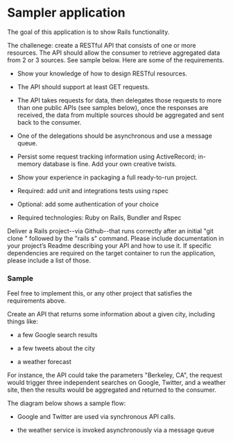 # Sampler application

The goal of this application is to show Rails functionality.

The challenege: create a RESTful API that consists of one or more resources. The API should allow the consumer to
retrieve aggregated data from 2 or 3 sources. See sample below. Here are some of the requirements.

  * Show your knowledge of how to design RESTful resources.

  * The API should support at least GET requests.

  * The API takes requests for data, then delegates those requests to more than one public APIs
    (see samples below), once the responses are received, the data from multiple sources should be
    aggregated and sent back to the consumer.

  * One of the delegations should be asynchronous and use a message queue.

  * Persist some request tracking information using ActiveRecord; in-memory database is fine.
    Add your own creative twists.

  * Show your experience in packaging a full ready-to-run project.

  * Required: add unit and integrations tests using rspec

  * Optional: add some authentication of your choice

  * Required technologies: Ruby on Rails, Bundler and Rspec

Deliver a Rails project--via Github--that runs correctly after an initial "git clone <url>"
followed by the "rails s" command. Please include documentation in your project’s Readme describing
your API and how to use it. If specific dependencies are required on the target container to run the
application, please include a list of those.

### Sample

Feel free to implement this, or any other project that satisfies the requirements above.

Create an API that returns some information about a given city, including things like:

  * a few Google search results

  * a few tweets about the city

  * a weather forecast

For instance, the API could take the parameters "Berkeley, CA", the request would trigger three
independent searches on Google, Twitter, and a weather site, then the results would be aggregated and
returned to the consumer.

The diagram below shows a sample flow:

  * Google and Twitter are used via synchronous API calls.

  * the weather service is invoked asynchronously via a message queue
